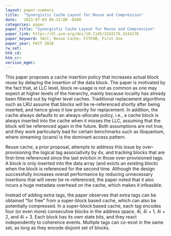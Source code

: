 ```yaml
---
layout: paper-summary
title:  "Synergistic Cache Layout for Reuse and Compression"
date:   2021-07-03 06:32:00 -0500
categories: paper
paper_title: "Synergistic Cache Layout for Reuse and Compression"
paper_link: https://dl.acm.org/doi/10.1145/3243176.3243178
paper_keyword: YACC; Reuse Cache; FITFUB; First Use
paper_year: PACT 2018
rw_set:
htm_cd:
htm_cr:
version_mgmt:
---
```


This paper proposes a cache insertion policy that increases actual block reuse by delaying the insertion of the data
block. The paper is motivated by the fact that, at LLC level, block re-usage is not as common as one may expect at 
higher levels of the hierarchy, mainly because locality has already been filtered out by higher level caches.
Traditional replacement algorithms such as LRU assume that blocks will be re-referenced shortly after being inserted,
and hence gives it low priority for replacement. In addition, the cache always defaults to an always-allocate policy,
i.e., a cache block is always inserted into the cache when it misses the LLC, assuming that the block will be 
referenced again in the future. 
Both assumptions are not true, and they work particularly bad for certain benchmarks such as libquantum, where 
streaming (scans) is the dominant access pattern.

Reuse cache, a prior proposal, attempts to address this issue by over-provisioning the logical tag associativity
by 4x, and tracking blocks that are first-time referenced since the last eviction in those over-provisioned 
tags. A block is only inserted into the data array (and evicts an existing block) when the block is referenced for
the second time. 
Although the design successfully increases overall performance by reducing unnecessary insertions that will never
be re-referenced, the paper noted that it also incurs a huge metadata overhead on the cache, which makes it infeasible.

Instead of adding extra tags, the paper observes that extra tags can be obtained "for free" from a super-block based 
cache, which can also be potentially compressed. 
In a super-block based cache, each tag encodes four (or even more) consecutive blocks in the address space, 
4i, 4i + 1, 4i + 2, and 4i + 3. Each block has its own state bits, and they react independently to coherence events.
Multiple tags can co-exist in the same set, as long as they encode disjoint set of blocks.
